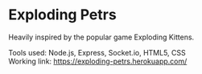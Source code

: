 # Exploding Petrs

Heavily inspired by the popular game Exploding Kittens.

Tools used: Node.js, Express, Socket.io, HTML5, CSS
<br />
Working link: https://exploding-petrs.herokuapp.com/

